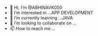 - 👋 Hi, I’m @ABHINAVK050
- 👀 I’m interested in ...APP DEVELOPMENT
- 🌱 I’m currently learning ...JAVA 
- 💞️ I’m looking to collaborate on ...
- 📫 How to reach me ...

<!---
ABHINAVK050/ABHINAVK050 is a ✨ special ✨ repository because its `README.md` (this file) appears on your GitHub profile.
You can click the Preview link to take a look at your changes.
--->
